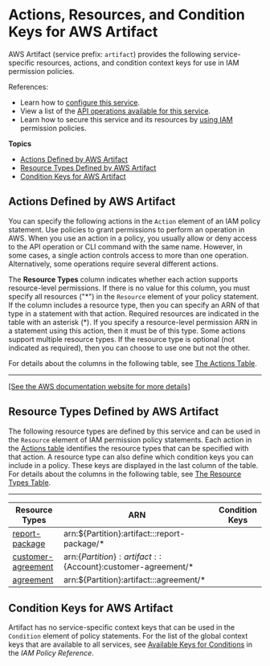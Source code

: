 # Actions, Resources, and Condition Keys for AWS Artifact<a name="list_awsartifact"></a>

AWS Artifact \(service prefix: `artifact`\) provides the following service\-specific resources, actions, and condition context keys for use in IAM permission policies\.

References:
+ Learn how to [configure this service](https://docs.aws.amazon.com/artifact/latest/ug/)\.
+ View a list of the [API operations available for this service](https://docs.aws.amazon.com/artifact/latest/ug/)\.
+ Learn how to secure this service and its resources by [using IAM](https://docs.aws.amazon.com/artifact/latest/ug/getting-started.html#create-iam-policy) permission policies\.

**Topics**
+ [Actions Defined by AWS Artifact](#awsartifact-actions-as-permissions)
+ [Resource Types Defined by AWS Artifact](#awsartifact-resources-for-iam-policies)
+ [Condition Keys for AWS Artifact](#awsartifact-policy-keys)

## Actions Defined by AWS Artifact<a name="awsartifact-actions-as-permissions"></a>

You can specify the following actions in the `Action` element of an IAM policy statement\. Use policies to grant permissions to perform an operation in AWS\. When you use an action in a policy, you usually allow or deny access to the API operation or CLI command with the same name\. However, in some cases, a single action controls access to more than one operation\. Alternatively, some operations require several different actions\.

The **Resource Types** column indicates whether each action supports resource\-level permissions\. If there is no value for this column, you must specify all resources \("\*"\) in the `Resource` element of your policy statement\. If the column includes a resource type, then you can specify an ARN of that type in a statement with that action\. Required resources are indicated in the table with an asterisk \(\*\)\. If you specify a resource\-level permission ARN in a statement using this action, then it must be of this type\. Some actions support multiple resource types\. If the resource type is optional \(not indicated as required\), then you can choose to use one but not the other\.

For details about the columns in the following table, see [The Actions Table](reference_policies_actions-resources-contextkeys.md#actions_table)\.


****  
[\[See the AWS documentation website for more details\]](http://docs.aws.amazon.com/IAM/latest/UserGuide/list_awsartifact.html)

## Resource Types Defined by AWS Artifact<a name="awsartifact-resources-for-iam-policies"></a>

The following resource types are defined by this service and can be used in the `Resource` element of IAM permission policy statements\. Each action in the [Actions table](#awsartifact-actions-as-permissions) identifies the resource types that can be specified with that action\. A resource type can also define which condition keys you can include in a policy\. These keys are displayed in the last column of the table\. For details about the columns in the following table, see [The Resource Types Table](reference_policies_actions-resources-contextkeys.md#resources_table)\.


****  

| Resource Types | ARN | Condition Keys | 
| --- | --- | --- | 
|   [ report\-package ](https://docs.aws.amazon.com/artifact/latest/ug/what-is-aws-artifact.html)  |  arn:$\{Partition\}:artifact:::report\-package/\*  |  | 
|   [ customer\-agreement ](https://docs.aws.amazon.com/artifact/latest/ug/$managingagreements.html)  |  arn:$\{Partition\}:artifact::$\{Account\}:customer\-agreement/\*  |  | 
|   [ agreement ](https://docs.aws.amazon.com/artifact/latest/ug/managingagreements.html)  |  arn:$\{Partition\}:artifact:::agreement/\*  |  | 

## Condition Keys for AWS Artifact<a name="awsartifact-policy-keys"></a>

Artifact has no service\-specific context keys that can be used in the `Condition` element of policy statements\. For the list of the global context keys that are available to all services, see [Available Keys for Conditions](reference_policies_condition-keys.html#AvailableKeys) in the *IAM Policy Reference*\.